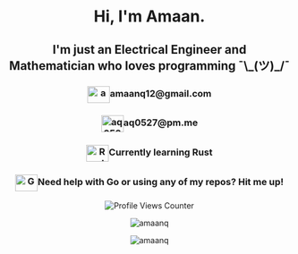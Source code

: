 <p align="center">
    <h1 align="center">Hi, I'm Amaan.</h1>
    <h2 align="center">I'm just an Electrical Engineer and Mathematician who loves programming ¯\_(ツ)_/¯</h2>
    <h3 align="center"><a href="mailto:amaanq12@gmail.com" target="blank"><img align="center" src="https://cdn.jsdelivr.net/npm/simple-icons@6.15.0/icons/gmail.svg" alt="amaanq12" height="30" width="40"/></a>amaanq12@gmail.com</h3>
    <h3 align="center"><a href="mailto:aq0527@pm.me" target="blank"><img align="center" src="https://cdn.jsdelivr.net/npm/simple-icons@6.15.0/icons/protonmail.svg" alt="aq0527" height="30" width="40"/></a>aq0527@pm.me</h3>
    <h3 align="center"><a href="https://www.rust-lang.org/" target="blank"><img align="center" src="https://cdn.jsdelivr.net/npm/simple-icons@6.15.0/icons/rust.svg" alt="Rust" height="30" width="40"></a>Currently learning Rust</h3>
    <h3 align="center"><a href="https://go.dev/" target="blank"><img align="center" src="https://cdn.jsdelivr.net/npm/simple-icons@6.15.0/icons/go.svg" alt="Go" height="30" width="40"></a>Need help with Go or using any of my repos? Hit me up!</h3>
</p>
<p align="center"><img align="center" src="https://komarev.com/ghpvc/?username=amaanq&style=flat-square" alt="Profile Views Counter"/></p>
<p align="center"><img align="center" src="https://github-readme-stats.vercel.app/api/top-langs/?username=amaanq&layout=compact&theme=tokyonight&title_color=0x005ACE&icon_color=0x005ACE&custom_title=My%20Most%20Used%20Languages" alt="amaanq"/></p>
<p align="center"><img align="center" src="https://github-readme-stats.vercel.app/api?username=amaanq&show_icons=true&theme=tokyonight&hide=stars&count_private=true&title_color=0x005ACE&icon_color=0x005ACE&custom_title=My%20GitHub%20Stats" alt="amaanq"/></p>
